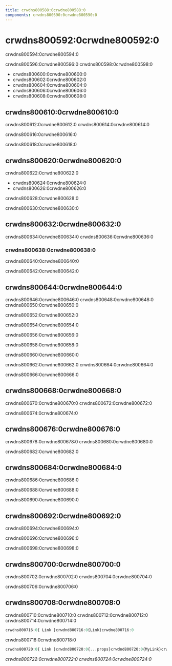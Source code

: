 ```yaml
---
title: crwdns800588:0crwdne800588:0
components: crwdns800590:0crwdne800590:0
---
```

# crwdns800592:0crwdne800592:0

<p class="description">crwdns800594:0crwdne800594:0</p>

crwdns800596:0crwdne800596:0 crwdns800598:0crwdne800598:0

- crwdns800600:0crwdne800600:0
- crwdns800602:0crwdne800602:0
- crwdns800604:0crwdne800604:0
- crwdns800606:0crwdne800606:0
- crwdns800608:0crwdne800608:0

## crwdns800610:0crwdne800610:0

crwdns800612:0crwdne800612:0 crwdns800614:0crwdne800614:0

crwdns800616:0crwdne800616:0

crwdns800618:0crwdne800618:0

## crwdns800620:0crwdne800620:0

crwdns800622:0crwdne800622:0

- crwdns800624:0crwdne800624:0
- crwdns800626:0crwdne800626:0

crwdns800628:0crwdne800628:0

crwdns800630:0crwdne800630:0

## crwdns800632:0crwdne800632:0

crwdns800634:0crwdne800634:0 crwdns800636:0crwdne800636:0

### crwdns800638:0crwdne800638:0

crwdns800640:0crwdne800640:0

crwdns800642:0crwdne800642:0

## crwdns800644:0crwdne800644:0

crwdns800646:0crwdne800646:0 crwdns800648:0crwdne800648:0 crwdns800650:0crwdne800650:0

crwdns800652:0crwdne800652:0

crwdns800654:0crwdne800654:0

crwdns800656:0crwdne800656:0

crwdns800658:0crwdne800658:0

crwdns800660:0crwdne800660:0

crwdns800662:0crwdne800662:0 crwdns800664:0crwdne800664:0

crwdns800666:0crwdne800666:0

## crwdns800668:0crwdne800668:0

crwdns800670:0crwdne800670:0 crwdns800672:0crwdne800672:0

crwdns800674:0crwdne800674:0

## crwdns800676:0crwdne800676:0

crwdns800678:0crwdne800678:0 crwdns800680:0crwdne800680:0

crwdns800682:0crwdne800682:0

## crwdns800684:0crwdne800684:0

crwdns800686:0crwdne800686:0

crwdns800688:0crwdne800688:0

crwdns800690:0crwdne800690:0

## crwdns800692:0crwdne800692:0

crwdns800694:0crwdne800694:0

crwdns800696:0crwdne800696:0

crwdns800698:0crwdne800698:0

## crwdns800700:0crwdne800700:0

crwdns800702:0crwdne800702:0 crwdns800704:0crwdne800704:0

crwdns800706:0crwdne800706:0

## crwdns800708:0crwdne800708:0

crwdns800710:0crwdne800710:0 crwdns800712:0crwdne800712:0 crwdns800714:0crwdne800714:0

```jsx
crwdns800716:0{ Link }crwdnd800716:0{Link}crwdne800716:0
```

crwdns800718:0crwdne800718:0

```jsx
crwdns800720:0{ Link }crwdnd800720:0{...props}crwdnd800720:0{MyLink}crwdne800720:0
```

*crwdns800722:0crwdne800722:0 crwdns800724:0crwdne800724:0*